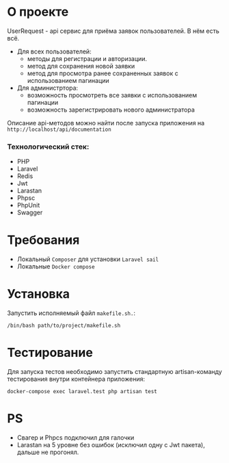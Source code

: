 # О проекте

UserRequest - api сервис для приёма заявок пользователей. В нём есть всё.

* Для всех пользователей: 
  * методы для регистрации и авторизации.
  * метод для сохранения новой заявки
  * метод для просмотра ранее сохраненных заявок с использованием пагинации
* Для администртора:
  * возможность просмотреть все заявки с использованием пагинации
  * возможность зарегистрировать нового администратора

Описание api-методов можно найти после запуска приложения на `http://localhost/api/documentation`

### Технологический стек:

* PHP
* Laravel
* Redis
* Jwt
* Larastan
* Phpsc
* PhpUnit
* Swagger

# Требования

* Локальный `Composer` для установки `Laravel sail`
* Локальные `Docker compose` 

# Установка

Запустить исполняемый файл `makefile.sh.`:

```
/bin/bash path/to/project/makefile.sh
```

# Тестирование
Для запуска тестов необходимо запустить стандартную artisan-команду тестирования внутри контейнера приложения:

```
docker-compose exec laravel.test php artisan test
```

# PS
* Свагер и Phpcs подключил для галочки
* Larastan на 5 уровне без ошибок (исключил одну с Jwt пакета), дальше не прогонял.
